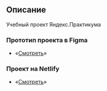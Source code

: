 ## **Описание**
Учебный проект Яндекс.Практикума

### **Прототип проекта в Figma**

- «[Смотреть](https://www.figma.com/file/zH7Nx0fqGx8D0QWLXYrq4D/messenger.praktikum.yandex?node-id=0%3A1)»
### **Проект на Netlify**

- «[Смотреть](https://laughing-jennings-191b8e.netlify.app/)»